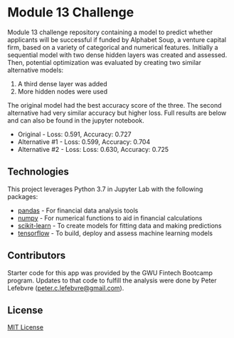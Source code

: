 # Module 13 Challenge
Module 13 challenge repository containing a model to predict whether applicants will be successful if funded by Alphabet Soup, a venture capital firm, based on a variety of categorical and numerical features. Initially a sequential model with two dense hidden layers was created and assessed. Then, potential optimization was evaluated by creating two similar alternative models:

1. A third dense layer was added
2. More hidden nodes were used

The original model had the best accuracy score of the three. The second alternative had very similar accuracy but higher loss. Full results are below and can also be found in the jupyter notebook.

* Original - Loss: 0.591, Accuracy: 0.727
* Alternative #1 - Loss: 0.599, Accuracy: 0.704
* Alternative #2 - Loss: Loss: 0.630, Accuracy: 0.725

## Technologies

This project leverages Python 3.7 in Jupyter Lab with the following packages:

* [pandas](https://pandas.pydata.org/) - For financial data analysis tools
* [numpy](https://numpy.org/) - For numerical functions to aid in financial calculations
* [scikit-learn](https://scikit-learn.org/stable/user_guide.html) - To create models for fitting data and making predictions
* [tensorflow](https://www.tensorflow.org/) - To build, deploy and assess machine learning models

## Contributors

Starter code for this app was provided by the GWU Fintech Bootcamp program. Updates to that code to fulfill the analysis were done by Peter Lefebvre (peter.c.lefebvre@gmail.com).

## License

[MIT License](https://github.com/plefebvre1/module_13_challenge/blob/main/LICENSE)
